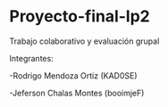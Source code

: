 # Proyecto-final-lp2
Trabajo colaborativo y evaluación grupal 

Integrantes:

-Rodrigo Mendoza Ortiz (KAD0SE)

-Jeferson Chalas Montes (booimjeF)

